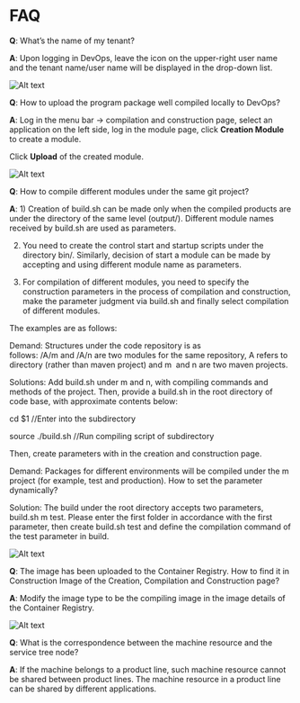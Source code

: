# FAQ

**Q**: What’s the name of my tenant?

**A**: Upon logging in DevOps, leave the icon on the upper-right user name and the tenant name/user name will be displayed in the drop-down list.

![Alt text](https://github.com/jdcloudcom/cn/blob/DevOps/image/DevOps/FAQ1.png)

**Q**: How to upload the program package well compiled locally to DevOps?

**A**: Log in the menu bar -> compilation and construction page, select an application on the left side, log in the module page, click **Creation Module** to create a module.

Click **Upload** of the created module.

![Alt text](https://github.com/jdcloudcom/cn/blob/DevOps/image/DevOps/FAQ2.png)

**Q**: How to compile different modules under the same git project?

**A**: 1) Creation of build.sh can be made only when the compiled products are under the directory of the same level (output/). Different module names received by build.sh are used as parameters.

 2) You need to create the control start and startup scripts under the directory bin/. Similarly, decision of start a module can be made by accepting and using different module name as parameters.
 
 3) For compilation of different modules, you need to specify the construction parameters in the process of compilation and construction, make the parameter judgment via build.sh and finally select compilation of different modules.

The examples are as follows:

Demand: Structures under the code repository is as follows: /A/m and /A/n are two modules for the same repository, A refers to directory (rather than maven project) and m  and n are two maven projects.

Solutions: Add build.sh under m and n, with compiling commands and methods of the project. Then, provide a build.sh in the root directory of code base, with approximate contents below:

cd $1 //Enter into the subdirectory  

source ./build.sh //Run compiling script of subdirectory

Then, create parameters with <Subdirectory> in the creation and construction page.

Demand: Packages for different environments will be compiled under the m project (for example, test and production). How to set the parameter dynamically?

Solution: The build under the root directory accepts two parameters, build.sh m test. Please enter the first folder in accordance with the first parameter, then create build.sh test and define the compilation command of the test parameter in build.

![Alt text](https://github.com/jdcloudcom/cn/blob/DevOps/image/DevOps/FAQ3.png)

**Q**: The image has been uploaded to the Container Registry. How to find it in Construction Image of the Creation, Compilation and Construction page?

**A**: Modify the image type to be the compiling image in the image details of the Container Registry.

![Alt text](https://github.com/jdcloudcom/cn/blob/DevOps/image/DevOps/FAQ4.png)

**Q**: What is the correspondence between the machine resource and the service tree node?

**A**: If the machine belongs to a product line, such machine resource cannot be shared between product lines. The machine resource in a product line can be shared by different applications.
